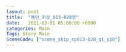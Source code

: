 ```yaml
---
layout: post
title:  "메인_회상_013~028장"
date:   2021-03-01 05:00:00 +0000
categories: Main
Tags: Story Main
SceneCode: ["scene_skip_cp013-028_q1_s10"]
---
```

